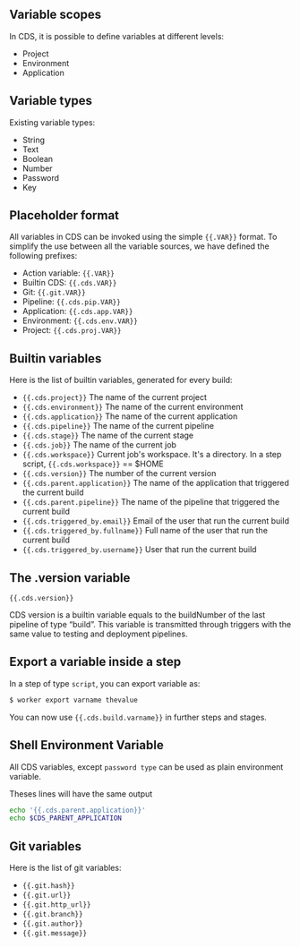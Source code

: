 ## Variable scopes

In CDS, it is possible to define variables at different levels:

- Project
- Environment
- Application

## Variable types

Existing variable types:

- String
- Text
- Boolean
- Number
- Password
- Key

## Placeholder format

All variables in CDS can be invoked using the simple `{{.VAR}}` format. To simplify the use between all the variable sources, we have defined the following prefixes:

- Action variable: `{{.VAR}}`
- Builtin CDS: `{{.cds.VAR}}`
- Git: `{{.git.VAR}}`
- Pipeline: `{{.cds.pip.VAR}}`
- Application: `{{.cds.app.VAR}}`
- Environment: `{{.cds.env.VAR}}`
- Project: `{{.cds.proj.VAR}}`

## Builtin variables

Here is the list of builtin variables, generated for every build:

- `{{.cds.project}}` The name of the current project
- `{{.cds.environment}}` The name of the current environment
- `{{.cds.application}}` The name of the current application
- `{{.cds.pipeline}}` The name of the current pipeline
- `{{.cds.stage}}` The name of the current stage
- `{{.cds.job}}` The name of the current job
- `{{.cds.workspace}}` Current job's workspace. It's a directory. In a step script, `{{.cds.workspace}}` == $HOME
- `{{.cds.version}}` The number of the current version
- `{{.cds.parent.application}}` The name of the application that triggered the current build
- `{{.cds.parent.pipeline}}` The name of the pipeline that triggered the current build
- `{{.cds.triggered_by.email}}` Email of the user that run the current build
- `{{.cds.triggered_by.fullname}}` Full name of the user that run the current build
- `{{.cds.triggered_by.username}}` User that run the current build

## The .version variable

`{{.cds.version}}`

CDS version is a builtin variable equals to the buildNumber of the last pipeline of type “build”. This variable is transmitted through triggers with the same value to testing and deployment pipelines.

## Export a variable inside a step

In a step of type `script`, you can export variable as:

```bash
$ worker export varname thevalue
```

You can now use `{{.cds.build.varname}}` in further steps and stages.

## Shell Environment Variable

All CDS variables, except `password type` can be used as plain environment variable.

Theses lines will have the same output

```bash
echo '{{.cds.parent.application}}'
echo $CDS_PARENT_APPLICATION
```

## Git variables

Here is the list of git variables:

- `{{.git.hash}}`
- `{{.git.url}}`
- `{{.git.http_url}}`
- `{{.git.branch}}`
- `{{.git.author}}`
- `{{.git.message}}`
